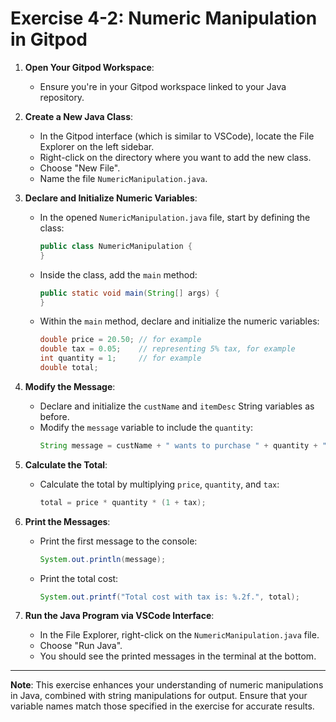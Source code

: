 
# Exercise 4-2: Numeric Manipulation in Gitpod

1. **Open Your Gitpod Workspace**: 
   - Ensure you're in your Gitpod workspace linked to your Java repository.

2. **Create a New Java Class**: 
   - In the Gitpod interface (which is similar to VSCode), locate the File Explorer on the left sidebar.
   - Right-click on the directory where you want to add the new class.
   - Choose "New File".
   - Name the file `NumericManipulation.java`.

3. **Declare and Initialize Numeric Variables**: 
   - In the opened `NumericManipulation.java` file, start by defining the class:
     ```java
     public class NumericManipulation {
     }
     ```
   - Inside the class, add the `main` method:
     ```java
     public static void main(String[] args) {
     }
     ```
   - Within the `main` method, declare and initialize the numeric variables:
     ```java
     double price = 20.50; // for example
     double tax = 0.05;    // representing 5% tax, for example
     int quantity = 1;     // for example
     double total;
     ```

4. **Modify the Message**:
   - Declare and initialize the `custName` and `itemDesc` String variables as before.
   - Modify the `message` variable to include the `quantity`:
     ```java
     String message = custName + " wants to purchase " + quantity + " " + itemDesc + ".";
     ```

5. **Calculate the Total**:
   - Calculate the total by multiplying `price`, `quantity`, and `tax`:
     ```java
     total = price * quantity * (1 + tax);
     ```

6. **Print the Messages**: 
   - Print the first message to the console:
     ```java
     System.out.println(message);
     ```
   - Print the total cost:
     ```java
     System.out.printf("Total cost with tax is: %.2f.", total);
     ```

7. **Run the Java Program via VSCode Interface**:
   - In the File Explorer, right-click on the `NumericManipulation.java` file.
   - Choose "Run Java".
   - You should see the printed messages in the terminal at the bottom.

---

**Note**: This exercise enhances your understanding of numeric manipulations in Java, combined with string manipulations for output. Ensure that your variable names match those specified in the exercise for accurate results.
